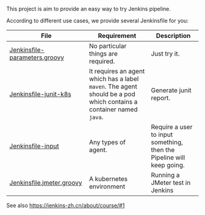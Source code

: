This project is aim to provide an easy way to try Jenkins pipeline.

According to different use cases, we provide several Jenkinsfile for you:

|File|Requirement|Description|
|---|---|---|
|[Jenkinsfile-parameters.groovy](Jenkinsfile-parameters.groovy)|No particular things are required.|Just try it.|
|[Jenkinsfile-junit-k8s](Jenkinsfile-junit-k8s)|It requires an agent which has a label `maven`. The agent should be a pod which contains a container named `java`.|Generate junit report.|
|[Jenkinsfile-input](Jenkinsfile-input)|Any types of agent.|Require a user to input something, then the Pipeline will keep going.|
|[Jenkinsfile.jmeter.groovy](Jenkinsfile.jmeter.groovy)|A kubernetes environment|Running a JMeter test in Jenkins|

See also https://jenkins-zh.cn/about/course/#1
